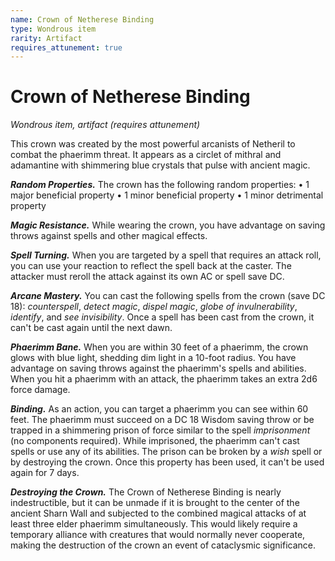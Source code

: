 ```yaml
---
name: Crown of Netherese Binding
type: Wondrous item
rarity: Artifact
requires_attunement: true
---
```


# Crown of Netherese Binding

*Wondrous item, artifact (requires attunement)*

This crown was created by the most powerful arcanists of Netheril to combat the phaerimm threat. It appears as a circlet of mithral and adamantine with shimmering blue crystals that pulse with ancient magic.

***Random Properties.*** The crown has the following random properties:
• 1 major beneficial property
• 1 minor beneficial property
• 1 minor detrimental property

***Magic Resistance.*** While wearing the crown, you have advantage on saving throws against spells and other magical effects.

***Spell Turning.*** When you are targeted by a spell that requires an attack roll, you can use your reaction to reflect the spell back at the caster. The attacker must reroll the attack against its own AC or spell save DC.

***Arcane Mastery.*** You can cast the following spells from the crown (save DC 18): *counterspell*, *detect magic*, *dispel magic*, *globe of invulnerability*, *identify*, and *see invisibility*. Once a spell has been cast from the crown, it can't be cast again until the next dawn.

***Phaerimm Bane.*** When you are within 30 feet of a phaerimm, the crown glows with blue light, shedding dim light in a 10-foot radius. You have advantage on saving throws against the phaerimm's spells and abilities. When you hit a phaerimm with an attack, the phaerimm takes an extra 2d6 force damage.

***Binding.*** As an action, you can target a phaerimm you can see within 60 feet. The phaerimm must succeed on a DC 18 Wisdom saving throw or be trapped in a shimmering prison of force similar to the spell *imprisonment* (no components required). While imprisoned, the phaerimm can't cast spells or use any of its abilities. The prison can be broken by a *wish* spell or by destroying the crown. Once this property has been used, it can't be used again for 7 days.

***Destroying the Crown.*** The Crown of Netherese Binding is nearly indestructible, but it can be unmade if it is brought to the center of the ancient Sharn Wall and subjected to the combined magical attacks of at least three elder phaerimm simultaneously. This would likely require a temporary alliance with creatures that would normally never cooperate, making the destruction of the crown an event of cataclysmic significance.
